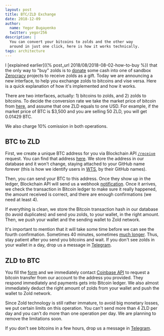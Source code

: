 ```yaml
---
layout: post
title: BTC/ZLD Exchange
date: 2018-12-09
author:
  name: Yegor Bugayenko
  twitter: yegor256
description: |
  You can convert your bitcoins to zolds and the other way
  around in just one click, here is how it works technically.
tags: architecture
---
```


I [explained earlier]({% post_url 2018/08/2018-08-02-how-to-buy %})
that the only way to "buy" zolds is to [donate](https://www.0crat.com/contrib/CAZPZR9FS) some
cash into one of sandbox [Zerocracy](https://www.zerocracy.com)
projects to receive zolds as a gift. Today
we are announcing a new interface, to help you exchange zolds to bitcoins and vise
versa. Here is a quick explanation of how it's implemented and how it works.

<!--more-->

There are two interfaces, actually: 1) bitcoins to zolds, and 2) zolds to bitcoins.
To decide the conversion rate we take the market price of bitcoin from
[here](https://blockchain.info/ticker),
and assume that one ZLD equals to one USD. For example, if the market price of
BTC is $3,500 and you are selling 50 ZLD, you will get 0.01429 BTC.

We also charge 10% comission in both operations.

## BTC to ZLD

First, we create a unique BTC address for you via Blockchain
API [`/receive`](https://www.blockchain.com/api/api_receive) request. You
can find that address [here](https://wts.zold.io/btc). We store the address
in our database and it won't change, staying attached to your GitHub name
forever (this is how we identify users in [WTS](https://wts.zold.io), by their GitHub names).

Then, you can send your BTC to this address. Once they show up in the ledger, Blockchain
API will send us a webhook [notification](https://www.blockchain.com/api/api_receive).
Once it arrives, we check the transaction in Bitcoin ledger to make sure
it really happened, the amount received is correct, and there are enough
confirmations (we need at least 4).

If everything is clean, we store the Bitcoin transaction hash in our database (to
avoid duplicates) and send you zolds, to your wallet, in the right amount.
Then, we push your wallet and the sending wallet to Zold network.

It's important to mention that it will take some time before we can see
the fourth confirmation. Sometimes 40 minutes, sometimes [much longer](https://www.blockchain.com/en/charts/avg-confirmation-time).
Thus, stay patient after you send you bitcoins and wait.
If you don't see zolds in your wallet in a day, drop us a message
in [Telegram](https://t.me/zold_io).

## ZLD to BTC

You fill the [form](https://wts.zold.io/btc) and we immediately contact
[Coinbase API](https://developers.coinbase.com/)
to request a bitcoin transfer from our account to the
address you provided. They respond immediately and payments gets into
Bitcoin ledger. We also almost immediately deduct the right amount
of zolds from your wallet and push the wallet to Zold network.

Since Zold technology is still rather immature, to avoid big monetary losses,
we put certain limits on this operation. You can't send more than 4 ZLD per day
and you can't do more than one operation per day. We are planning to remove
the limitations soon.

If you don't see bitcoins in a few hours, drop us a message
in [Telegram](https://t.me/zold_io).

